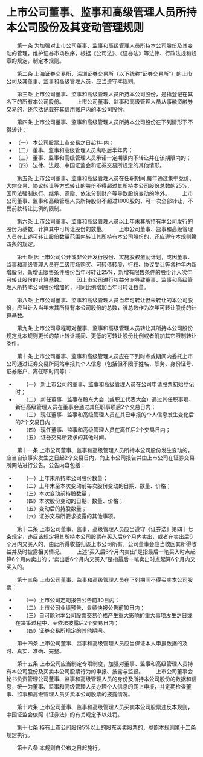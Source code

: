 # 上市公司董事、监事和高级管理人员所持本公司股份及其变动管理规则


　　第一条 为加强对上市公司董事、监事和高级管理人员所持本公司股份及其变动的管理，维护证券市场秩序，根据《公司法》、《证券法》等法律、行政法规和规章的规定，制定本规则。

　　第二条 上海证券交易所、深圳证券交易所（以下统称“证券交易所”）的上市公司及其董事、监事和高级管理人员，应当遵守本规则。

　　第三条 上市公司董事、监事和高级管理人员所持本公司股份，是指登记在其名下的所有本公司股份。
　　上市公司董事、监事和高级管理人员从事融资融券交易的，还包括记载在其信用账户内的本公司股份。

　　第四条 上市公司董事、监事和高级管理人员所持本公司股份在下列情形下不得转让：
*   （一） 本公司股票上市交易之日起1年内；
*   （二） 董事、监事和高级管理人员离职后半年内；
*   （三） 董事、监事和高级管理人员承诺一定期限内不转让并在该期限内的；
*   （四） 法律、法规、中国证监会和证券交易所规定的其他情形。

　　第五条 上市公司董事、监事和高级管理人员在任职期间,每年通过集中竞价、大宗交易、协议转让等方式转让的股份不得超过其所持本公司股份总数的25%，因司法强制执行、继承、遗赠、依法分割财产等导致股份变动的除外。
　　上市公司董事、监事和高级管理人员所持股份不超过1000股的，可一次全部转让，不受前款转让比例的限制。

　　第六条 上市公司董事、监事和高级管理人员以上年末其所持有本公司发行的股份为基数，计算其中可转让股份的数量。
　　上市公司董事、监事和高级管理人员在上述可转让股份数量范围内转让其所持有本公司股份的，还应遵守本规则第四条的规定。

　　第七条 因上市公司公开或非公开发行股份、实施股权激励计划，或因董事、监事和高级管理人员在二级市场购买、可转债转股、行权、协议受让等各种年内新增股份，新增无限售条件股份当年可转让25%，新增有限售条件的股份计入次年可转让股份的计算基数。
　　因上市公司进行权益分派导致董事、监事和高级管理人所持本公司股份增加的，可同比例增加当年可转让数量。

　　第八条 上市公司董事、监事和高级管理人员当年可转让但未转让的本公司股份，应当计入当年末其所持有本公司股份的总数，该总数作为次年可转让股份的计算基数。

　　第九条 上市公司章程可对董事、监事和高级管理人员转让其所持本公司股份规定比本规则更长的禁止转让期间、更低的可转让股份比例或者附加其它限制转让条件。

　　第十条 上市公司董事、监事和高级管理人员应在下列时点或期间内委托上市公司通过证券交易所网站申报其个人信息（包括但不限于姓名、职务、身份证号、证券账户、离任职时间等）：
* 　　（一） 新上市公司的董事、监事和高级管理人员在公司申请股票初始登记时；
* 　　（二） 新任董事、监事在股东大会（或职工代表大会）通过其任职事项、新任高级管理人员在董事会通过其任职事项后2个交易日内；
* 　　（三） 现任董事、监事和高级管理人员在其已申报的个人信息发生变化后的2个交易日内；
* 　　（四） 现任董事、监事和高级管理人员在离任后2个交易日内；
* 　　（五） 证券交易所要求的其他时间。

　　第十一条 上市公司董事、监事和高级管理人员所持本公司股份发生变动的，应当自该事实发生之日起2个交易日内，向上市公司报告并由上市公司在证券交易所网站进行公告。公告内容包括：
* 　　（一）上年末所持本公司股份数量；
* 　　（二）上年末至本次变动前每次股份变动的日期、数量、价格；
* 　　（三）本次变动前持股数量；
* 　　（四）本次股份变动的日期、数量、价格；
* 　　（五）变动后的持股数量；
* 　　（六）证券交易所要求披露的其他事项。

　　第十二条 上市公司董事、监事、高级管理人员应当遵守《证券法》第四十七条规定，违反该规定将其所持本公司股票在买入后6个月内卖出，或者在卖出后6个月内又买入的，由此所得收益归该上市公司所有，公司董事会应当收回其所得收益并及时披露相关情况。
　　上述“买入后6个月内卖出”是指最后一笔买入时点起算6个月内卖出的；“卖出后6个月内又买入”是指最后一笔卖出时点起算6个月内又买入的。

　　第十三条 上市公司董事、监事和高级管理人员在下列期间不得买卖本公司股票：
* 　　（一）上市公司定期报告公告前30日内；
* 　　（二）上市公司业绩预告、业绩快报公告前10日内；
* 　　（三）自可能对本公司股票交易价格产生重大影响的重大事项发生之日或在决策过程中，至依法披露后2个交易日内；
* 　　（四）证券交易所规定的其他期间。

　　第十四条 上市公司董事、监事和高级管理人员应当保证本人申报数据的及时、真实、准确、完整。

　　第十五条 上市公司应当制定专项制度，加强对董事、监事和高级管理人员持有本公司股份及买卖本公司股票行为的申报、披露与监督。
　　上市公司董事会秘书负责管理公司董事、监事和高级管理人员的身份及所持本公司股份的数据和信息，统一为董事、监事和高级管理人员办理个人信息的网上申报，并定期检查董事、监事和高级管理人员买卖本公司股票的披露情况。

　　第十六条 上市公司董事、监事和高级管理人员买卖本公司股票违反本规则，中国证监会依照《证券法》的有关规定予以处罚。

　　第十七条 持有上市公司股份5%以上的股东买卖股票的，参照本规则第十二条规定执行。

　　第十八条 本规则自公布之日起施行。

